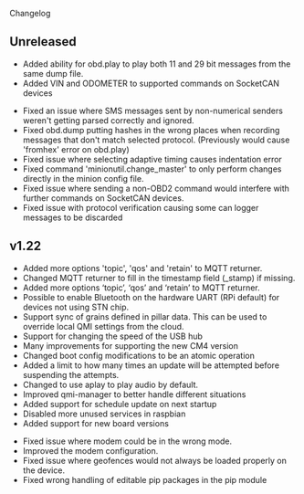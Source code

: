 Changelog

## Unreleased
+ Added ability for obd.play to play both 11 and 29 bit messages from the same dump file.
+ Added VIN and ODOMETER to supported commands on SocketCAN devices 

- Fixed an issue where SMS messages sent by non-numerical senders weren't getting parsed correctly and ignored.
- Fixed obd.dump putting hashes in the wrong places when recording messages that don't match selected protocol. (Previously would cause 'fromhex' error on obd.play)
- Fixed issue where selecting adaptive timing causes indentation error
- Fixed command 'minionutil.change_master' to only perform changes directly in the minion config file.
- Fixed issue where sending a non-OBD2 command would interfere with further commands on SocketCAN devices. 
- Fixed issue with protocol verification causing some can logger messages to be discarded

## v1.22

+ Added more options 'topic', 'qos' and 'retain' to MQTT returner.
+ Changed MQTT returner to fill in the timestamp field (_stamp) if missing.
+ Added more options ‘topic’, ‘qos’ and ‘retain’ to MQTT returner.
+ Possible to enable Bluetooth on the hardware UART (RPi default) for devices not using STN chip.
+ Support sync of grains defined in pillar data. This can be used to override local QMI settings from the cloud.
+ Support for changing the speed of the USB hub
+ Many improvements for supporting the new CM4 version
+ Changed boot config modifications to be an atomic operation
+ Added a limit to how many times an update will be attempted before suspending the attempts.
+ Changed to use aplay to play audio by default.
+ Improved qmi-manager to better handle different situations
+ Added support for schedule update on next startup
+ Disabled more unused services in raspbian
+ Added support for new board versions

- Fixed issue where modem could be in the wrong mode.
- Improved the modem configuration.
- Fixed issue where geofences would not always be loaded properly on the device.
- Fixed wrong handling of editable pip packages in the pip module
